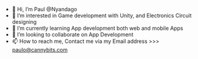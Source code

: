 - 👋 Hi, I’m Paul @Nyandago
- 👀 I’m interested in Game development with Unity, and Electronics Circuit designing
- 🌱 I’m currently learning App development both web and mobile Apps
- 💞️ I’m looking to collaborate on App Development
- 📫 How to reach me, Contact me via my Email address >>> paulo@cannybits.com

<!---
Nyandago/Nyandago is a ✨ special ✨ repository because its `README.md` (this file) appears on your GitHub profile.
You can click the Preview link to take a look at your changes.
--->
